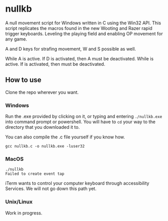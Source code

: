 # nullkb
A null movement script for Windows written in C using the Win32 API. This script replicates the macros found in the new Wooting and Razer rapid trigger keyboards. Leveling the playing field and enabling OP movement for any game.

A and D keys for strafing movement, W and S possible as well.

While A is active. If D is activated, then A must be deactivated.
While <Key> is active. If <Pair> is activated, then <Key> must be deactivated.

## How to use
Clone the repo wherever you want.

### Windows
Run the .exe provided by clicking on it, or typing and entering `./nullkb.exe` into command prompt or powershell. You will have to `cd` your way to the directory that you downloaded it to.

You can also compile the .c file yourself if you know how.

```
gcc nullkb.c -o nullkb.exe -luser32
```

### MacOS
```
./nullkb
Failed to create event tap
```
iTerm wants to control your computer keyboard through accessibility Services. We will not go down this path yet.

### Unix/Linux

Work in progress.

